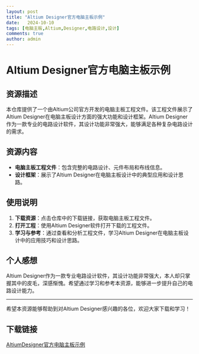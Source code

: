 ```yaml
---
layout: post
title: "Altium Designer官方电脑主板示例"
date:   2024-10-10
tags: [电脑主板,Altium,Designer,电路设计,设计]
comments: true
author: admin
---
```

# Altium Designer官方电脑主板示例

## 资源描述

本仓库提供了一个由Altium公司官方开发的电脑主板工程文件。该工程文件展示了Altium Designer在电脑主板设计方面的强大功能和设计框架。Altium Designer作为一款专业的电路设计软件，其设计功能非常强大，能够满足各种复杂电路设计的需求。

## 资源内容

- **电脑主板工程文件**：包含完整的电路设计、元件布局和布线信息。
- **设计框架**：展示了Altium Designer在电脑主板设计中的典型应用和设计思路。

## 使用说明

1. **下载资源**：点击仓库中的下载链接，获取电脑主板工程文件。
2. **打开工程**：使用Altium Designer软件打开下载的工程文件。
3. **学习与参考**：通过查看和分析工程文件，学习Altium Designer在电脑主板设计中的应用技巧和设计思路。

## 个人感想

Altium Designer作为一款专业电路设计软件，其设计功能非常强大，本人却只掌握其中的皮毛，深感惭愧。希望通过学习和参考本资源，能够进一步提升自己的电路设计能力。

---

希望本资源能够帮助到对Altium Designer感兴趣的各位，欢迎大家下载和学习！

## 下载链接

[AltiumDesigner官方电脑主板示例](https://pan.quark.cn/s/e9475699d2fb)